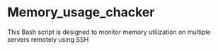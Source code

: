 # Memory_usage_chacker
This Bash script is designed to monitor memory utilization on multiple servers remotely using SSH
